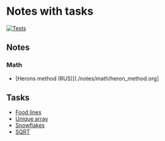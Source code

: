 # Notes with tasks
[![Tests](https://github.com/Mobydack/Mobydack.notes/actions/workflows/test.yaml/badge.svg)](https://github.com/Mobydack/Mobydack.notes/actions/workflows/test.yaml)

## Notes
### Math
- [Herons method (RUS)](./notes/math/heron_method.org]

## Tasks
- [Food lines](./tasks/food_lines/README.org)
- [Unique array](./tasks/is_unique_array/README.org)
- [Snowflakes](./tasks/snowflakes/README.org)
- [SQRT](./tasks/sqrt/README.md)
